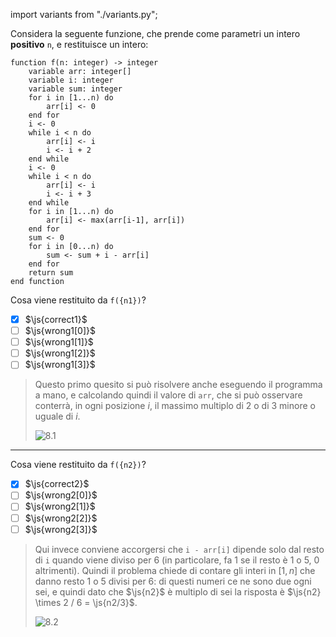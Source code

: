 import variants from "./variants.py";

Considera la seguente funzione, che prende come parametri un intero **positivo** `n`, e restituisce un intero:

```srs
function f(n: integer) -> integer
    variable arr: integer[]
    variable i: integer
    variable sum: integer
    for i in [1...n) do
        arr[i] <- 0
    end for
    i <- 0
    while i < n do
        arr[i] <- i
        i <- i + 2
    end while
    i <- 0
    while i < n do
        arr[i] <- i
        i <- i + 3
    end while
    for i in [1...n) do
        arr[i] <- max(arr[i-1], arr[i])
    end for
    sum <- 0
    for i in [0...n) do
        sum <- sum + i - arr[i]
    end for
    return sum
end function
```

Cosa viene restituito da `f({n1})`?

- [x] $\js{correct1}$
- [ ] $\js{wrong1[0]}$
- [ ] $\js{wrong1[1]}$
- [ ] $\js{wrong1[2]}$
- [ ] $\js{wrong1[3]}$

> Questo primo quesito si può risolvere anche eseguendo il programma a mano, e calcolando quindi il valore di `arr`, che si può osservare conterrà, in ogni posizione $i$, il massimo multiplo di $2$ o di $3$ minore o uguale di $i$.
>
> ![8.1](8-1.asy)

---

Cosa viene restituito da `f({n2})`?

- [x] $\js{correct2}$
- [ ] $\js{wrong2[0]}$
- [ ] $\js{wrong2[1]}$
- [ ] $\js{wrong2[2]}$
- [ ] $\js{wrong2[3]}$

> Qui invece conviene accorgersi che `i - arr[i]` dipende solo dal resto di `i` quando viene diviso per $6$ (in particolare, fa $1$ se il resto è $1$ o $5$, $0$ altrimenti).
> Quindi il problema chiede di contare gli interi in $[1, n]$ che danno resto $1$ o $5$ divisi per $6$: di questi numeri ce ne sono due ogni sei, e quindi dato che $\js{n2}$ è multiplo di sei la risposta è $\js{n2} \times 2 / 6 = \js{n2/3}$.
>
> ![8.2](8-2.asy)
